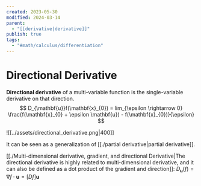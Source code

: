 ```yaml
---
created: 2023-05-30
modified: 2024-03-14
parent:
  - "[[derivative|derivative]]"
publish: true
tags:
  - "#math/calculus/differentiation"
---
```


# Directional Derivative

**Directional derivative** of a multi-variable function is the single-variable derivative on that direction.
$$
D_{\mathbf{u}}f(\mathbf{x}_{0}) = lim_{\epsilon \rightarrow 0} \frac{f(\mathbf{x}_{0} + \epsilon \mathbf{u}) - f(\mathbf{x}_{0})}{\epsilon}
$$

![[../assets/directional_derivative.png|400]]

It can be seen as a generalization of [[./partial derivative|partial derivative]].

[[./Multi-dimensional derivative, gradient, and directional Derivative|The directional derivative is highly related to multi-dimensional derivative, and it can also be defined as a dot product of the gradient and direction]]: $D_{\mathbf{u}}(f) = \nabla f \cdot \mathbf{u} = [Df]\mathbf{u}$